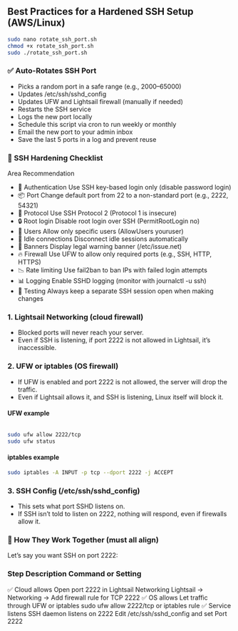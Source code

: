 ## Best Practices for a Hardened SSH Setup (AWS/Linux)
```bash
sudo nano rotate_ssh_port.sh
chmod +x rotate_ssh_port.sh
sudo ./rotate_ssh_port.sh
```
### ✅ Auto-Rotates SSH Port
- Picks a random port in a safe range (e.g., 2000–65000)
- Updates /etc/ssh/sshd_config
- Updates UFW and Lightsail firewall (manually if needed)
- Restarts the SSH service
- Logs the new port locally
- Schedule this script via cron to run weekly or monthly
- Email the new port to your admin inbox
- Save the last 5 ports in a log and prevent reuse

### 🔐 SSH Hardening Checklist
Area	Recommendation
- 🔑 Authentication	Use SSH key-based login only (disable password login)
- 📦 Port	Change default port from 22 to a non-standard port (e.g., 2222, 54321)
- 🔁 Protocol	Use SSH Protocol 2 (Protocol 1 is insecure)
- 🔒 Root login	Disable root login over SSH (PermitRootLogin no)
- 👥 Users	Allow only specific users (AllowUsers youruser)
- 🔌 Idle connections	Disconnect idle sessions automatically
- 📛 Banners	Display legal warning banner (/etc/issue.net)
- 🔥 Firewall	Use UFW to allow only required ports (e.g., SSH, HTTP, HTTPS)
- 📉 Rate limiting	Use fail2ban to ban IPs with failed login attempts
- 📊 Logging	Enable SSHD logging (monitor with journalctl -u ssh)
- 🧪 Testing	Always keep a separate SSH session open when making changes



###  1. Lightsail Networking (cloud firewall)
- Blocked ports will never reach your server.
- Even if SSH is listening, if port 2222 is not allowed in Lightsail, it’s inaccessible.

###  2. UFW or iptables (OS firewall)
- If UFW is enabled and port 2222 is not allowed, the server will drop the traffic.
- Even if Lightsail allows it, and SSH is listening, Linux itself will block it.

####  UFW example
```bash

sudo ufw allow 2222/tcp
sudo ufw status
```
#### iptables example
```bash
sudo iptables -A INPUT -p tcp --dport 2222 -j ACCEPT
```
### 3. SSH Config (/etc/ssh/sshd_config)
- This sets what port SSHD listens on.
- If SSH isn’t told to listen on 2222, nothing will respond, even if firewalls allow it.

### 🔁 How They Work Together (must all align)
Let’s say you want SSH on port 2222:

### Step	Description	Command or Setting
✅ Cloud allows	Open port 2222 in Lightsail Networking	Lightsail → Networking → Add firewall rule for TCP 2222
✅ OS allows	Let traffic through UFW or iptables	sudo ufw allow 2222/tcp or iptables rule
✅ Service listens	SSH daemon listens on 2222	Edit /etc/ssh/sshd_config and set Port 2222
